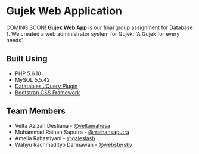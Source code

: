 Gujek Web Application
======
COMING SOON! 
**Gujek Web App** is our final group assignment for Database 1. We created a web administrator system for Gujek: 'A Gujek for every needs'.

## Built Using
* PHP 5.6.10
* MySQL 5.5.42
* [Datatables JQuery Plugin](https://datatables.net)
* [Bootstrap CSS Framework](https://getbootstrap.com)

## Team Members
* Velta Azizah Destiana - [@veltamahesa](https://github.com/veltamahesa)
* Muhammad Raihan Saputra - [@rraihansaputra](https://github.com/rraihansaputra)
* Amelia Rahastiyani - [@galeslash](https://github.com/galeslash)
* Wahyu Rachmadityo Darmawan - [@webstersky](https://github.com/webstersky)